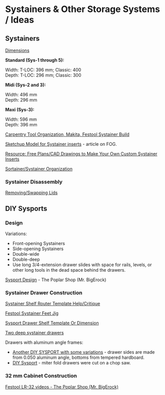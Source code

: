 # Systainers & Other Storage Systems / Ideas

## Systainers

[Dimensions](https://www.tanos.de/007/En/HOME/PRODUCT_AREAS/systainer/Dimensions.html)

**Standard (Sys-1 through 5):**

Width: T-LOC: 396 mm; Classic: 400  
Depth: T-LOC: 296 mm; Classic: 300

**Midi (Sys-2 and 3):**

Width: 496 mm  
Depth: 296 mm

**Maxi (Sys-3):**

Width: 596 mm  
Depth: 396 mm

[Carpentry Tool Organization, Makita, Festool Systainer Build](https://www.youtube.com/watch?v=LHMyhuZo2a0)

[Sketchup Model for Systainer inserts](https://3dwarehouse.sketchup.com/model/edf07d0204c1820b7adda53967d00c3f/Systainer-Inserts) - article on FOG.

[Resource: Free Plans/CAD Drawings to Make Your Own Custom Systainer Inserts](https://www.core77.com/posts/68718/Resource-Free-PlansCAD-Drawings-to-Make-Your-Own-Custom-Systainer-Inserts)

[Sortainer/Systainer Organization](http://festoolownersgroup.com/festool-and-tanos-systainers/sortainersystainer-organization/)

### Systainer Disassembly

[Removing/Swapping Lids](http://festoolownersgroup.com/festool-and-tanos-systainers/changing-lid-on-a-t-loc-systainer/)

## DIY Sysports

### Design

Variations:
* Front-opening Systainers
* Side-opening Systainers
* Double-wide
* Double-deep
* Use long 3/4-extension drawer slides with space for rails, levels, or other long tools in the dead space behind the drawers.

[Sysport Design](https://www.youtube.com/watch?v=ijrgA5M2Xls) - The Poplar Shop (Mr. BigErock)

### Systainer Drawer Construction

[Systainer Shelf Router Template Help/Critique](http://festoolownersgroup.com/festool-jigs-tool-enhancements/systainer-shelf-router-template-helpcritique/)

[Festool Systainer Feet Jig](http://festoolownersgroup.com/festool-jigs-tool-enhancements/festool-systainer-feet-jig/)

[Sysport Drawer Shelf Template Or Dimension](http://festoolownersgroup.com/festool-how-to/sysport-drawer-shelf-template-or-dimension/)

[Two deep systainer drawers](http://festoolownersgroup.com/workshops-and-mobile-vehicle-based-shops/two-deep-systainer-drawers)

Drawers with aluminum angle frames:
* [Another DIY SYSPORT with some variations](http://festoolownersgroup.com/festool-and-tanos-systainers/another-diy-sysport-with-some-variations/msg379563) - drawer sides are made from 0.050 aluminum angle, bottoms from tempered hardboard.
* [DIY Sysport](http://festoolownersgroup.com/festool-and-tanos-systainers/diy-sysport/msg370423) - miter fold drawers were cut on a chop saw.

### 32 mm Cabinet Construction

[Festool LR-32 videos - The Poplar Shop (Mr. BigErock)](https://www.youtube.com/playlist?list=PLWQ1DAMaquDjTtCUIELBfVrNtocbQPXsy)
